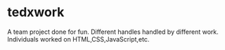 # tedxwork

A team project done for fun. 
Different handles handled by different work.
Individuals worked on HTML,CSS,JavaScript,etc.

